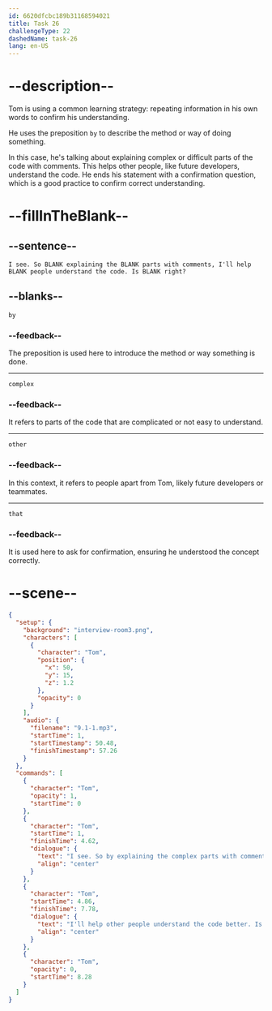```yaml
---
id: 6620dfcbc189b31168594021
title: Task 26
challengeType: 22
dashedName: task-26
lang: en-US
---
```


<!-- (Audio) Tom: I see. So by explaining the complex parts with comments, I'll help other people understand the code. Is that right? -->

# --description--

Tom is using a common learning strategy: repeating information in his own words to confirm his understanding. 

He uses the preposition `by` to describe the method or way of doing something. 

In this case, he's talking about explaining complex or difficult parts of the code with comments. This helps other people, like future developers, understand the code. He ends his statement with a confirmation question, which is a good practice to confirm correct understanding.

# --fillInTheBlank--

## --sentence--

`I see. So BLANK explaining the BLANK parts with comments, I'll help BLANK people understand the code. Is BLANK right?`

## --blanks--

`by`

### --feedback--

The preposition is used here to introduce the method or way something is done.

---

`complex`

### --feedback--

It refers to parts of the code that are complicated or not easy to understand.

---

`other`

### --feedback--

In this context, it refers to people apart from Tom, likely future developers or teammates.

---

`that`

### --feedback--

It is used here to ask for confirmation, ensuring he understood the concept correctly.

# --scene--

```json
{
  "setup": {
    "background": "interview-room3.png",
    "characters": [
      {
        "character": "Tom",
        "position": {
          "x": 50,
          "y": 15,
          "z": 1.2
        },
        "opacity": 0
      }
    ],
    "audio": {
      "filename": "9.1-1.mp3",
      "startTime": 1,
      "startTimestamp": 50.48,
      "finishTimestamp": 57.26
    }
  },
  "commands": [
    {
      "character": "Tom",
      "opacity": 1,
      "startTime": 0
    },
    {
      "character": "Tom",
      "startTime": 1,
      "finishTime": 4.62,
      "dialogue": {
        "text": "I see. So by explaining the complex parts with comments,",
        "align": "center"
      }
    },
    {
      "character": "Tom",
      "startTime": 4.86,
      "finishTime": 7.78,
      "dialogue": {
        "text": "I'll help other people understand the code better. Is that right?",
        "align": "center"
      }
    },
    {
      "character": "Tom",
      "opacity": 0,
      "startTime": 8.28
    }
  ]
}
```
